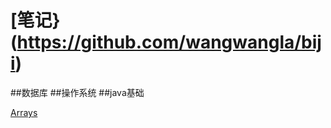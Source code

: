 # [笔记}(https://github.com/wangwangla/biji)
##数据库
##操作系统
##java基础



[Arrays](https://github.com/stalary/Source-code-analysis/blob/master/note/Arrays.md)